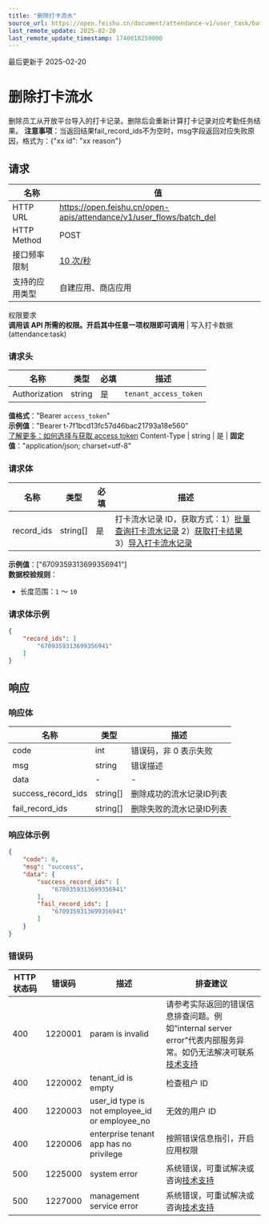 ```yaml
---
title: "删除打卡流水"
source_url: https://open.feishu.cn/document/attendance-v1/user_task/batch_del
last_remote_update: 2025-02-20
last_remote_update_timestamp: 1740018250000
---
```

最后更新于 2025-02-20

# 删除打卡流水

删除员工从开放平台导入的打卡记录。删除后会重新计算打卡记录对应考勤任务结果。
**注意事项**：当返回结果fail_record_ids不为空时，msg字段返回对应失败原因，格式为：{"xx id": "xx reason"}

## 请求
名称 | 值
---|---
HTTP URL | https://open.feishu.cn/open-apis/attendance/v1/user_flows/batch_del
HTTP Method | POST
接口频率限制 | [10 次/秒](https://open.feishu.cn/document/ukTMukTMukTM/uUzN04SN3QjL1cDN)
支持的应用类型 | 自建应用、商店应用
权限要求  
            **调用该 API 所需的权限。开启其中任意一项权限即可调用** | 写入打卡数据(attendance:task)

### 请求头

名称 | 类型 | 必填 | 描述
--- | --- | --- | ---
Authorization | string | 是 | `tenant_access_token`  
**值格式**："Bearer `access_token`"  
**示例值**："Bearer t-7f1bcd13fc57d46bac21793a18e560"  
[了解更多：如何选择与获取 access token](https://open.feishu.cn/document/uAjLw4CM/ugTN1YjL4UTN24CO1UjN/trouble-shooting/how-to-choose-which-type-of-token-to-use)
Content-Type | string | 是 | **固定值**："application/json; charset=utf-8"

### 请求体

名称 | 类型 | 必填 | 描述
--- | --- | --- | ---
record_ids | string\[\] | 是 | 打卡流水记录 ID，获取方式：1）[批量查询打卡流水记录](https://open.feishu.cn/document/uAjLw4CM/ukTMukTMukTM/reference/attendance-v1/user_flow/query) 2）[获取打卡结果](https://open.feishu.cn/document/uAjLw4CM/ukTMukTMukTM/reference/attendance-v1/user_task/query) 3）[导入打卡流水记录](https://open.feishu.cn/document/uAjLw4CM/ukTMukTMukTM/reference/attendance-v1/user_flow/batch_create)  
**示例值**：["6709359313699356941"]  
**数据校验规则**：  
- 长度范围：`1` ～ `10`

### 请求体示例
```json
{
    "record_ids": [
        "6709359313699356941"
    ]
}
```

## 响应

### 响应体

名称 | 类型 | 描述
--- | --- | ---
code | int | 错误码，非 0 表示失败
msg | string | 错误描述
data | \- | \-
success_record_ids | string\[\] | 删除成功的流水记录ID列表
fail_record_ids | string\[\] | 删除失败的流水记录ID列表

### 响应体示例
```json
{
    "code": 0,
    "msg": "success",
    "data": {
        "success_record_ids": [
            "6709359313699356941"
        ],
        "fail_record_ids": [
            "6709359313699356941"
        ]
    }
}
```

### 错误码

HTTP状态码 | 错误码 | 描述 | 排查建议
--- | --- | --- | ---
400 | 1220001 | param is invalid | 请参考实际返回的错误信息排查问题。例如“internal server error”代表内部服务异常。如仍无法解决可联系 [技术支持](https://applink.feishu.cn/TLJpeNdW)
400 | 1220002 | tenant_id is empty | 检查租户 ID
400 | 1220003 | user_id type is not employee_id or employee_no | 无效的用户 ID
400 | 1220006 | enterprise tenant app has no privilege | 按照错误信息指引，开启应用权限
500 | 1225000 | system error | 系统错误，可重试解决或咨询[技术支持](https://applink.feishu.cn/TLJpeNdW)
500 | 1227000 | management service error | 系统错误，可重试解决或咨询[技术支持](https://applink.feishu.cn/TLJpeNdW)
